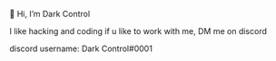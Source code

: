 👋 Hi, I’m Dark Control


I like hacking and coding
if u like to work with me, DM me on discord






discord username: Dark Control#0001
